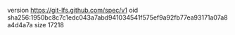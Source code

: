 version https://git-lfs.github.com/spec/v1
oid sha256:1950bc8c7c1edc043a7abd941034541f575ef9a92fb77ea93171a07a8a4d4a7a
size 17218
